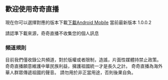 ## 歡迎使用奇奇直播

現在你可以選擇對應的版本下載[下載Android Mobile](./qiqilive_1.0.0.2_release.apk) 
當前最新版本 1.0.0.2

請認準下載來源，奇奇直播不收集您的個人訊息

### 頻道規則
目前我們僅收錄公共頻道，對於版權或者限制，造謠，片面性媒體持禁止政策。
奇奇直播願意維護中華民族利益，擁護祖國統一才是長久之計。
奇奇直播為海外華人群眾傳遞祖國的聲音。
請勿用於非正當用途，否則後果自負。
